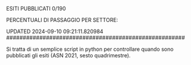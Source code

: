 ESITI PUBBLICATI 0/190 

PERCENTUALI DI PASSAGGIO PER SETTORE:

UPDATED 2024-09-10 09:21:11.820984
###################################################### 

Si tratta di un semplice script in python per controllare quando sono pubblicati gli esiti (ASN 2021, sesto quadrimestre).

